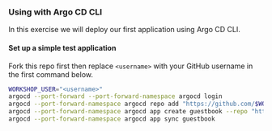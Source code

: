### Using with Argo CD CLI

In this exercise we will deploy our first application using Argo CD CLI.

#### Set up a simple test application

Fork this repo first then replace `<username>` with your GitHub username in the first command below.

```sh
WORKSHOP_USER="<username>"
argocd --port-forward --port-forward-namespace argocd login
argocd --port-forward-namespace argocd repo add "https://github.com/$WORKSHOP_USER/ArgoCDRollouts"
argocd --port-forward-namespace argocd app create guestbook --repo "https://github.com/$WORKSHOP_USER/ArgoCDRollouts" --path manifests/ArgoCD101-GuestbookManifests --dest-namespace default --dest-server https://kubernetes.default.svc
argocd --port-forward-namespace argocd app sync guestbook
```
